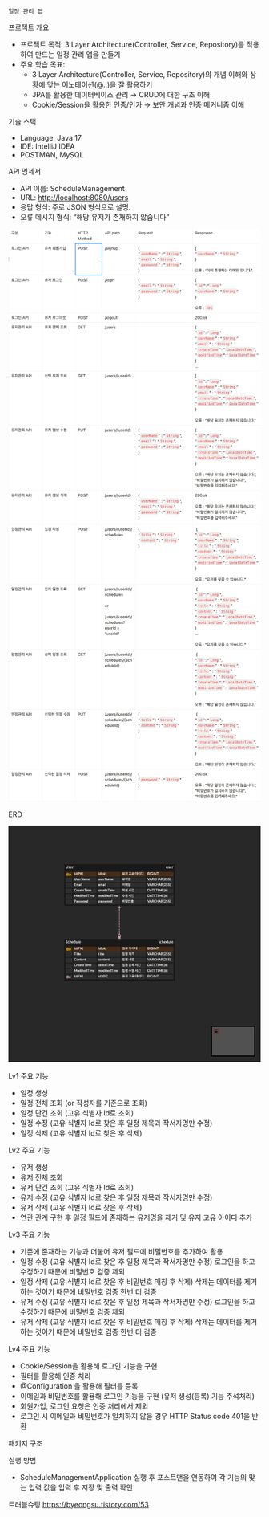     일정 관리 앱
프로젝트 개요
- 프로젝트 목적: 3 Layer Architecture(Controller, Service, Repository)를 적용하여 만드는 일정 관리 앱을 만들기
- 주요 학습 목표: 
  - 3 Layer Architecture(Controller, Service, Repository)의 개념 이해와 상황에 맞는 어노테이션(@..)을 잘 활용하기
  - JPA를 활용한 데이터베이스 관리 → CRUD에 대한 구조 이해
  - Cookie/Session을 활용한 인증/인가 → 보안 개념과 인증 메커니즘 이해

기술 스택
- Language: Java 17
- IDE: IntelliJ IDEA
- POSTMAN, MySQL

API 명세서
- API 이름: ScheduleManagement
- URL: [http://localhost:8080/users](http://localhost:8080/users)
- 응답 형식: 주로 JSON 형식으로 설명.
- 오류 메시지 형식: “해당 유저가 존재하지 않습니다”

![img.png](img.png)
![img_1.png](img_1.png)

ERD

![img_3.png](img_3.png)


Lv1 주요 기능
- 일정 생성
- 일정 전체 조회 (or 작성자를 기준으로 조회)
- 일정 단건 조회 (고유 식별자 Id로 조회)
- 일정 수정 (고유 식별자 Id로 찾은 후 일정 제목과 작서자명만 수정) 
- 일정 삭제 (고유 식별자 Id로 찾은 후 삭제) 

Lv2 주요 기능
- 유저 생성
- 유저 전체 조회 
- 유저 단건 조회 (고유 식별자 Id로 조회)
- 유저 수정 (고유 식별자 Id로 찾은 후 일정 제목과 작서자명만 수정) 
- 유저 삭제 (고유 식별자 Id로 찾은 후 삭제) 
- 연관 관계 구현 후 일정 필드에 존재하는 유저명을 제거 및 유저 고유 아이디 추가

Lv3 주요 기능
- 기존에 존재하는 기능과 더불어 유저 필드에 비밀번호를 추가하여 활용
- 일정 수정 (고유 식별자 Id로 찾은 후 일정 제목과 작서자명만 수정) 로그인을 하고 수정하기 때문에 비밀번호 검증 제외
- 일정 삭제 (고유 식별자 Id로 찾은 후 비밀번호 매칭 후 삭제) 삭제는 데이터를 제거하는 것이기 때문에 비밀번호 검증 한번 더 검증
- 유저 수정 (고유 식별자 Id로 찾은 후 일정 제목과 작서자명만 수정) 로그인을 하고 수정하기 때문에 비밀번호 검증 제외
- 유저 삭제 (고유 식별자 Id로 찾은 후 비밀번호 매칭 후 삭제) 삭제는 데이터를 제거하는 것이기 때문에 비밀번호 검증 한번 더 검증

Lv4 주요 기능
- Cookie/Session을 활용해 로그인 기능을 구현
- 필터를 활용해 인증 처리
- @Configuration 을 활용해 필터를 등록
- 이메일과 비밀번호를 활용해 로그인 기능을 구현 (유저 생성(등록) 기능 주석처리)
- 회원가입, 로그인 요청은 인증 처리에서 제외
- 로그인 시 이메일과 비밀번호가 일치하지 않을 경우 HTTP Status code 401을 반환

패키지 구조

실행 방법
- ScheduleManagementApplication 실행 후 포스트맨을 연동하여 각 기능의 맞는 입력 값을 입력 후 저장 및 출력 확인

트러블슈팅
https://byeongsu.tistory.com/53
